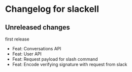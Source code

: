 # Changelog for slackell

## Unreleased changes

first release

- Feat: Conversations API
- Feat: User API
- Feat: Request payload for slash command
- Feat: Encode verifying signature with request from slack
